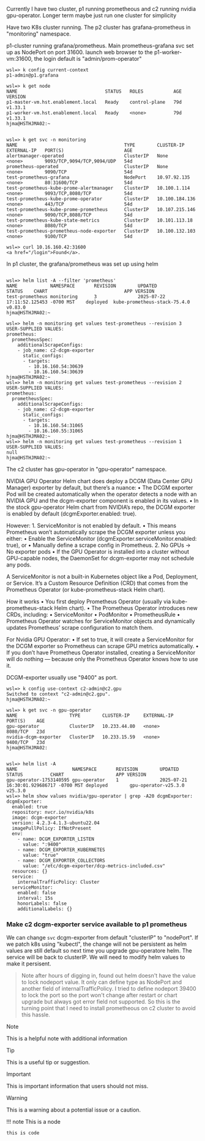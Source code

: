 

Currently I have two cluster, p1 running prometheous and c2 running nvidia gpu-operator. Longer term maybe just run one cluster for simplicity

Have two K8s cluster running. 
The p2 cluster has grafana-prometheus in "monitoring" namespace.

p1-cluster running grafana/prometheus. Main prometheus-grafana svc set up as NodePort on port 31600.  launch web browser to the p1-worker-vm:31600, the login default is "admin/prom-operator"

``` text
wsl=> k config current-context
p1-admin@p1.grafana

wsl=> k get node
NAME                                STATUS   ROLES           AGE   VERSION
p1-master-vm.hst.enablement.local   Ready    control-plane   79d   v1.33.1
p1-worker-vm.hst.enablement.local   Ready    <none>          79d   v1.33.1
hjma@HSTHJMA02:~


wsl=> k get svc -n monitoring
NAME                                       TYPE        CLUSTER-IP       EXTERNAL-IP   PORT(S)                      AGE
alertmanager-operated                      ClusterIP   None             <none>        9093/TCP,9094/TCP,9094/UDP   54d
prometheus-operated                        ClusterIP   None             <none>        9090/TCP                     54d
test-prometheus-grafana                    NodePort    10.97.92.135     <none>        80:31600/TCP                 54d
test-prometheus-kube-prome-alertmanager    ClusterIP   10.100.1.114     <none>        9093/TCP,8080/TCP            54d
test-prometheus-kube-prome-operator        ClusterIP   10.100.184.136   <none>        443/TCP                      54d
test-prometheus-kube-prome-prometheus      ClusterIP   10.107.215.146   <none>        9090/TCP,8080/TCP            54d
test-prometheus-kube-state-metrics         ClusterIP   10.101.113.18    <none>        8080/TCP                     54d
test-prometheus-prometheus-node-exporter   ClusterIP   10.100.132.103   <none>        9100/TCP                     54d

wsl=> curl 10.16.160.42:31600
<a href="/login">Found</a>.
```

In p1 cluster, the grafana/prometheus was set up using helm
``` text

wsl=> helm list -A --filter 'prometheus'
NAME            NAMESPACE       REVISION        UPDATED                                 STATUS    CHART                            APP VERSION
test-prometheus monitoring      3               2025-07-22 17:11:52.125453 -0700 MST    deployed  kube-prometheus-stack-75.4.0     v0.83.0
hjma@HSTHJMA02:~

wsl=> helm -n monitoring get values test-prometheus --revision 3
USER-SUPPLIED VALUES:
prometheus:
  prometheusSpec:
    additionalScrapeConfigs:
    - job_name: c2-dcgm-exporter
      static_configs:
      - targets:
        - 10.16.160.54:30639
        - 10.16.160.54:30639
hjma@HSTHJMA02:~
wsl=> helm -n monitoring get values test-prometheus --revision 2
USER-SUPPLIED VALUES:
prometheus:
  prometheusSpec:
    additionalScrapeConfigs:
    - job_name: c2-dcgm-exporter
      static_configs:
      - targets:
        - 10.16.160.54:31065
        - 10.16.160.55:31065
hjma@HSTHJMA02:~
wsl=> helm -n monitoring get values test-prometheus --revision 1
USER-SUPPLIED VALUES:
null
hjma@HSTHJMA02:~
```


The c2 cluster has gpu-operator in "gpu-operator" namespace.

NVIDIA GPU Operator Helm chart does deploy a DCGM (Data Center GPU Manager) exporter by default, but there’s a nuance:
	•	The DCGM exporter Pod will be created automatically when the operator detects a node with an NVIDIA GPU and the dcgm-exporter component is enabled in its values.
	•	In the stock gpu-operator Helm chart from NVIDIA’s repo, the DCGM exporter is enabled by default (dcgmExporter.enabled: true).

However:
	1.	ServiceMonitor is not enabled by default.
	•	This means Prometheus won’t automatically scrape the DCGM exporter unless you either:
	•	Enable the ServiceMonitor (dcgmExporter.serviceMonitor.enabled: true), or
	•	Manually define a scrape config in Prometheus.
	2.	No GPUs → No exporter pods
	•	If the GPU Operator is installed into a cluster without GPU-capable nodes, the DaemonSet for dcgm-exporter may not schedule any pods.

A ServiceMonitor is not a built-in Kubernetes object like a Pod, Deployment, or Service. It’s a Custom Resource Definition (CRD) that comes from the Prometheus Operator (or kube-prometheus-stack Helm chart). 

How it works
	•	You first deploy Prometheus Operator (usually via kube-prometheus-stack Helm chart).
	•	The Prometheus Operator introduces new CRDs, including:
	•	ServiceMonitor
	•	PodMonitor
	•	PrometheusRule
	•	Prometheus Operator watches for ServiceMonitor objects and dynamically updates Prometheus’ scrape configuration to match them.

For Nvidia GPU Operator:
	•	If set to true, it will create a ServiceMonitor for the DCGM exporter so Prometheus can scrape GPU metrics automatically.
	•	If you don’t have Prometheus Operator installed, creating a ServiceMonitor will do nothing — because only the Prometheus Operator knows how to use it.


DCGM-exporter usually use "9400" as port.
``` text
wsl=> k config use-context c2-admin@c2.gpu
Switched to context "c2-admin@c2.gpu".
hjma@HSTHJMA02:~

wsl=> k get svc -n gpu-operator
NAME                   TYPE        CLUSTER-IP     EXTERNAL-IP   PORT(S)    AGE
gpu-operator           ClusterIP   10.233.44.80   <none>        8080/TCP   23d
nvidia-dcgm-exporter   ClusterIP   10.233.15.59   <none>        9400/TCP   23d
hjma@HSTHJMA02:


wsl=> helm list -A
NAME                    NAMESPACE       REVISION        UPDATED                                 STATUS          CHART                   APP VERSION
gpu-operator-1753140595 gpu-operator    1               2025-07-21 16:30:01.929686717 -0700 MST deployed        gpu-operator-v25.3.0    v25.3.0
wsl=> helm show values nvidia/gpu-operator | grep -A20 dcgmExporter:
dcgmExporter:
  enabled: true
  repository: nvcr.io/nvidia/k8s
  image: dcgm-exporter
  version: 4.2.3-4.1.3-ubuntu22.04
  imagePullPolicy: IfNotPresent
  env:
    - name: DCGM_EXPORTER_LISTEN
      value: ":9400"
    - name: DCGM_EXPORTER_KUBERNETES
      value: "true"
    - name: DCGM_EXPORTER_COLLECTORS
      value: "/etc/dcgm-exporter/dcp-metrics-included.csv"
  resources: {}
  service:
    internalTrafficPolicy: Cluster
  serviceMonitor:
    enabled: false
    interval: 15s
    honorLabels: false
    additionalLabels: {}
```

### Make c2 dcgm-exporter service available to p1 prometheus
We can change `svc` dcgm-exporter from default "clusterIP" to "nodePort". If we patch k8s using "kubectl", the change will not be persistent as helm values are still default so next time you upgrade gpu-operatore helm. The service will be back to clusterIP. We will need to modify helm values to make it persisent.

> Note
after hours of digging in, found out helm doesn't have the value to lock nodeport value. It only can define type as NodePort and another field of internalTrafficPolicy. I tried to define nodeport 39400 to lock the port so the port won't change after restart or chart upgrade but always got error field not supported. So this is the turning point that I need to install prometheous on c2 cluster to avoid this hassle.

> [!NOTE]
> This is a helpful note with additional information
>

> [!TIP]
> This is a useful tip or suggestion.

> [!IMPORTANT]
> This is important information that users should not miss.

> [!WARNING]
> This is a warning about a potential issue or a caution.

!!! note
This is a node

``` 
this is code
```
